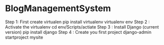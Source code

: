 # BlogManagementSystem
Step 1: First create virtualen
        pip install virtualenv
        virtualenv env
Step 2 : Activate the virtualenv
         cd env/Scripts/actiate
Step 3 : Install Django (current version)
         pip install django
Step 4 : Create you first project
         django-admin startproject mysite
         
